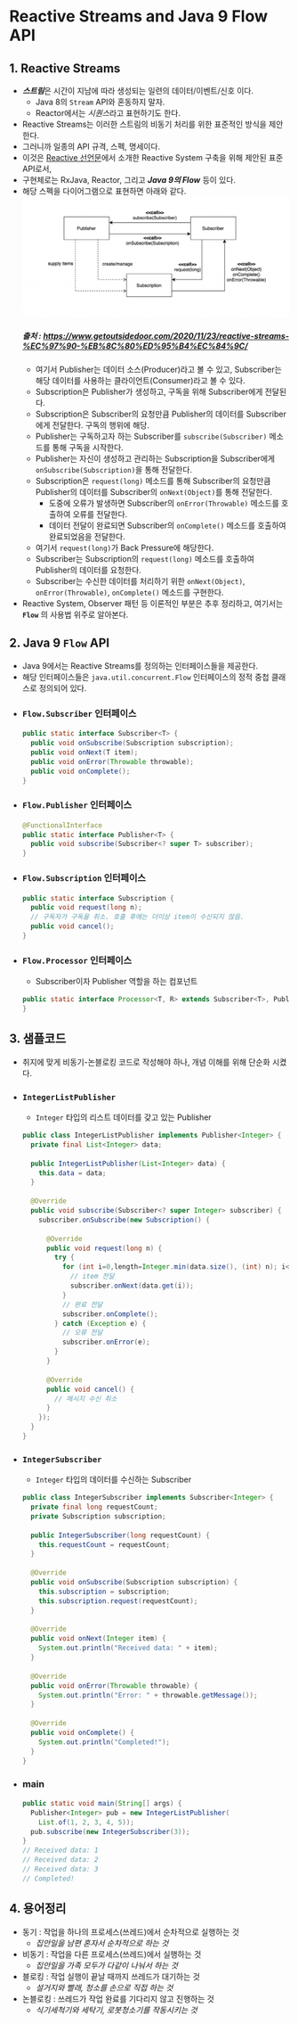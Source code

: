 # **Reactive Streams and Java 9 Flow API**
## **1. Reactive Streams**
- ***스트림***은 시간이 지남에 따라 생성되는 일련의 데이터/이벤트/신호 이다.
  - Java 8의 `Stream` API와 혼동하지 말자.
  - Reactor에서는 *시퀀스*라고 표현하기도 한다.
- Reactive Streams는 이러한 스트림의 비동기 처리를 위한 표준적인 방식을 제안한다.
- 그러니까 일종의 API 규격, 스펙, 명세이다.
- 이것은 [Reactive 선언문](https://www.reactivemanifesto.org/ko)에서 소개한 Reactive System 구축을 위해 제안된 표준 API로서,
- 구현체로는 RxJava, Reactor, 그리고 ***Java 9의 Flow*** 등이 있다.
- 해당 스펙을 다이어그램으로 표현하면 아래와 같다.
  ![Reactive Streams API Diagram](https://github.com/libedi/new-features-up-to-java17/blob/main/img/reactive-pub-sub-1024x463.png?raw=true)
  ##### *출처 : https://www.getoutsidedoor.com/2020/11/23/reactive-streams-%EC%97%90-%EB%8C%80%ED%95%B4%EC%84%9C/*
  - 여기서 Publisher는 데이터 소스(Producer)라고 볼 수 있고, Subscriber는 해당 데이터를 사용하는 클라이언트(Consumer)라고 볼 수 있다.
  - Subscription은 Publisher가 생성하고, 구독을 위해 Subscriber에게 전달된다.
  - Subscription은 Subscriber의 요청만큼 Publisher의 데이터를 Subscriber에게 전달한다. 구독의 행위에 해당.
  - Publisher는 구독하고자 하는 Subscriber를 `subscribe(Subscriber)` 메소드를 통해 구독을 시작한다.
  - Publisher는 자신이 생성하고 관리하는 Subscription을 Subscriber에게 `onSubscribe(Subscription)`을 통해 전달한다.
  - Subscription은 `request(long)` 메소드를 통해 Subscriber의 요청만큼 Publisher의 데이터를 Subscriber의 `onNext(Object)`를 통해 전달한다.
    - 도중에 오류가 발생하면 Subscriber의 `onError(Throwable)` 메소드를 호출하여 오류를 전달한다.
    - 데이터 전달이 완료되면 Subscriber의 `onComplete()` 메소드를 호출하여 완료되었음을 전달한다.
  - 여기서 `request(long)`가 Back Pressure에 해당한다.
  - Subscriber는 Subscription의 `request(long)` 메소드를 호출하여 Publisher의 데이터를 요청한다.
  - Subscriber는 수신한 데이터를 처리하기 위한 `onNext(Object)`, `onError(Throwable)`, `onComplete()` 메소드를 구현한다.
- Reactive System, Observer 패턴 등 이론적인 부분은 추후 정리하고, 여기서는 **`Flow`** 의 사용법 위주로 알아본다.
## **2. Java 9 `Flow` API**
  - Java 9에서는 Reactive Streams를 정의하는 인터페이스들을 제공한다.
  - 해당 인터페이스들은 `java.util.concurrent.Flow` 인터페이스의 정적 중첩 클래스로 정의되어 있다.
  - ### `Flow.Subscriber` 인터페이스
    ~~~java
    public static interface Subscriber<T> {
      public void onSubscribe(Subscription subscription);
      public void onNext(T item);
      public void onError(Throwable throwable);
      public void onComplete();
    }
    ~~~
  - ### `Flow.Publisher` 인터페이스
    ~~~java
    @FunctionalInterface
    public static interface Publisher<T> {
      public void subscribe(Subscriber<? super T> subscriber);
    }
    ~~~
  - ### `Flow.Subscription` 인터페이스
    ~~~java
    public static interface Subscription {
      public void request(long n);
      // 구독자가 구독을 취소. 호출 후에는 더이상 item이 수신되지 않음.
      public void cancel();
    }
    ~~~
  - ### `Flow.Processor` 인터페이스
    - Subscriber이자 Publisher 역할을 하는 컴포넌트
    ~~~java
    public static interface Processor<T, R> extends Subscriber<T>, Publisher<R> {
    }
    ~~~
## **3. 샘플코드**
  - 취지에 맞게 비동기-논블로킹 코드로 작성해야 하나, 개념 이해를 위해 단순화 시켰다.
  - ### `IntegerListPublisher`
    - `Integer` 타입의 리스트 데이터를 갖고 있는 Publisher
    ~~~java
    public class IntegerListPublisher implements Publisher<Integer> {
      private final List<Integer> data;
      
      public IntegerListPublisher(List<Integer> data) {
        this.data = data;
      }

      @Override
      public void subscribe(Subscriber<? super Integer> subscriber) {
        subscriber.onSubscribe(new Subscription() {

          @Override
          public void request(long n) {
            try {
              for (int i=0,length=Integer.min(data.size(), (int) n); i<length; i++) {
                // item 전달
                subscriber.onNext(data.get(i));
              }
              // 완료 전달
              subscriber.onComplete();
            } catch (Exception e) {
              // 오류 전달
              subscriber.onError(e);
            }
          }

          @Override
          public void cancel() {
            // 메시지 수신 취소
          }
        });
      }
    }
    ~~~
  - ### `IntegerSubscriber`
    - `Integer` 타입의 데이터를 수신하는 Subscriber
    ~~~java
    public class IntegerSubscriber implements Subscriber<Integer> {
      private final long requestCount;
      private Subscription subscription;

      public IntegerSubscriber(long requestCount) {
        this.requestCount = requestCount;
      }

      @Override
      public void onSubscribe(Subscription subscription) {
        this.subscription = subscription;
        this.subscription.request(requestCount);
      }

      @Override
      public void onNext(Integer item) {
        System.out.println("Received data: " + item);
      }

      @Override
      public void onError(Throwable throwable) {
        System.out.println("Error: " + throwable.getMessage());
      }

      @Override
      public void onComplete() {
        System.out.println("Completed!");
      }
    }
    ~~~
  - ### **main**
    ~~~java
    public static void main(String[] args) {
      Publisher<Integer> pub = new IntegerListPublisher(
        List.of(1, 2, 3, 4, 5));
      pub.subscribe(new IntegerSubscriber(3));
    }
    // Received data: 1
    // Received data: 2
    // Received data: 3
    // Completed!
    ~~~
## **4. 용어정리**
- 동기 : 작업을 하나의 프로세스(쓰레드)에서 순차적으로 실행하는 것
  - *집안일을 남편 혼자서 순차적으로 하는 것*
- 비동기 : 작업을 다른 프로세스(쓰레드)에서 실행하는 것
  - *집안일을 가족 모두가 다같이 나눠서 하는 것*
- 블로킹 : 작업 실행이 끝날 때까지 쓰레드가 대기하는 것
  - *설거지와 빨래, 청소를 손으로 직접 하는 것*
- 논블로킹 : 쓰레드가 작업 완료를 기다리지 않고 진행하는 것
  - *식기세척기와 세탁기, 로봇청소기를 작동시키는 것*